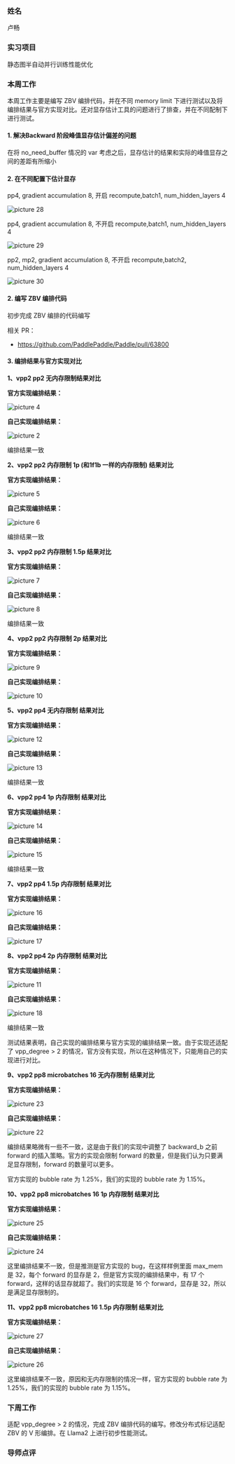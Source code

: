 ### 姓名

卢畅

### 实习项目

静态图半自动并行训练性能优化

### 本周工作

本周工作主要是编写 ZBV 编排代码，并在不同 memory limit 下进行测试以及将编排结果与官方实现对比。还对显存估计工具的问题进行了排查，并在不同配制下进行测试。

#### 1. 解决Backward 阶段峰值显存估计偏差的问题

在将 no_need_buffer 情况的 var 考虑之后，显存估计的结果和实际的峰值显存之间的差距有所缩小

#### 2. 在不同配置下估计显存

pp4, gradient accumulation 8, 开启 recompute,batch1, num_hidden_layers 4

![picture 28](images/70d541a3161c71488e1ebba7d6b87b2c2800dc8f5b8e627ce77eff13856c325d.png)  

pp4, gradient accumulation 8, 不开启 recompute,batch1, num_hidden_layers 4

![picture 29](images/d4008a1e1e2ce3faec71b8de7e121cfd672690d6addd719c2eb37ec5e3c6b3ba.png)  


pp2, mp2, gradient accumulation 8, 不开启 recompute,batch2, num_hidden_layers 4


![picture 30](images/c72cf5e377ec0b339825a0150d86dde2ef94f13cd33072cc2f3e098122ca4c6b.png)


#### 2. 编写 ZBV 编排代码

初步完成 ZBV 编排的代码编写

相关 PR：

- https://github.com/PaddlePaddle/Paddle/pull/63800

#### 3. 编排结果与官方实现对比

**1、vpp2 pp2 无内存限制结果对比**

**官方实现编排结果：**

 
![picture 4](images/13fb10df090c147535928d0e45d31e88d5c2e571211e962e2cac87e576329e69.png)  

**自己实现编排结果：**


![picture 2](images/5122265d16e9f1d5fff93230f9d8809cc007176e689ce1de582d277e69b87a9f.png)  

编排结果一致

**2、vpp2 pp2 内存限制 1p (和1f1b 一样的内存限制) 结果对比**

**官方实现编排结果：**

![picture 5](images/dbf67abd99bffc3d0016eaa3e4a6758f6071377f5f89abe652663aa2a369aaa8.png)  

**自己实现编排结果：**

![picture 6](images/f01272ea79d4bfd53643d873e53f686d67852a6dc7b7e125e3bbf145a1de7f06.png)  

编排结果一致

**3、vpp2 pp2 内存限制 1.5p 结果对比**

**官方实现编排结果：**

![picture 7](images/c1d7bd415cbccc288e2a3fe40d69a3febd550fcb4c66d02650ff9929f356d56e.png)  

**自己实现编排结果：**

![picture 8](images/e2f88a2518aa32db69af49bd642bbc412fd4ae02a832e3b6924caa1dbe64c718.png)  

编排结果一致

**4、vpp2 pp2 内存限制 2p 结果对比**

**官方实现编排结果：**

![picture 9](images/ef8963233f2d5c07302e97c004c096ac5340802234d432cd489b6e5291ff47c9.png)  

**自己实现编排结果：**

![picture 10](images/6eb10ea894e23df378f805443dd868077420e729b1c67ae1a9ae180f7fe8c8aa.png)

**5、vpp2 pp4 无内存限制 结果对比**

**官方实现编排结果：**

![picture 12](images/ebc5f68326269498e5435095909e5d0669bb977e8482f00fd8c9d5d3139f607c.png)  

**自己实现编排结果：**

![picture 13](images/6a5eb94fbb5230470e93b6a33706130efa8f191fd739856f9b11cad1b7af701d.png)  

编排结果一致

**6、vpp2 pp4 1p 内存限制 结果对比**

**官方实现编排结果：**

![picture 14](images/e7b366779487856a43a6f3b3ebb94b08f91e4769a38cbf0da7d7ca8eb7475869.png)  


**自己实现编排结果：**

![picture 15](images/9b086d6450f816993cb2680ecad353b56001cecd4e93a0196fc41d3a45b8c832.png)  

编排结果一致

**7、vpp2 pp4 1.5p 内存限制 结果对比**

**官方实现编排结果：**

![picture 16](images/cd07d134b03bcc7d101423fe5a96eb92e3aa40e016584c1a3a354d4b826b4f54.png)

**自己实现编排结果：**

![picture 17](images/68f0c97ba8e940ee19e9b8f8f1f07fff227494f5e27b74d8f7db82955c71fd16.png)  


**8、vpp2 pp4 2p 内存限制 结果对比**


**官方实现编排结果：**

![picture 11](images/069f287d5163a6ace59f421ae2afb75ea7316c72b8bea94de208cb8021353017.png)  

**自己实现编排结果：**

![picture 18](images/e769db5a02af0a463c5ac964552424e21b834bab8c4db4ebc9dfef7347538911.png)  

编排结果一致

测试结果表明，自己实现的编排结果与官方实现的编排结果一致。由于实现还适配了 vpp_degree > 2 的情况，官方没有实现，所以在这种情况下，只能用自己的实现进行对比。

**9、vpp2 pp8 microbatches 16 无内存限制 结果对比**

**官方实现编排结果：**

![picture 23](images/aab66e7a86a970e797a7c2261861ed0fc9cf146b2ff9653e0847f6239cd9ecfa.png)  


**自己实现编排结果：**

![picture 22](images/059f6d8856a27ff87b366a62e6710f5c0fefa022a9a7f1f3a793e254e1b98182.png)  

编排结果略微有一些不一致，这是由于我们的实现中调整了 backward_b 之前 forward 的插入策略。官方的实现会限制 forward 的数量，但是我们认为只要满足显存限制，forward 的数量可以更多。

官方实现的 bubble rate 为 1.25%，我们的实现的 bubble rate 为 1.15%。

**10、vpp2 pp8 microbatches 16 1p 内存限制 结果对比**

**官方实现编排结果：**

![picture 25](images/1933e990d213324cf58a78bf820633263f889c9ff80885eeff101a666146fe67.png)  


**自己实现编排结果：**

![picture 24](images/416fadf54fb938c1855b93285edba1228ae799a8374f1ca7f9e2f15369eec7e5.png)  

这里编排结果不一致，但是推测是官方实现的 bug，在这样样例里面 max_mem 是 32，每个 forward 的显存是 2，但是官方实现的编排结果中，有 17 个 forward，这样的话显存就超了。我们的实现是 16 个 forward，显存是 32，所以是满足显存限制的。

**11、vpp2 pp8 microbatches 16 1.5p 内存限制 结果对比**

**官方实现编排结果：**

![picture 27](images/12c2128e00c0f54c270e69d034890f12278b595f7b674aa62aa14e1a7ae09e18.png)  

**自己实现编排结果：**

![picture 26](images/e7d1381f0f8d9770044c20a7166007a42266e4244a4a5ae273b757af6bf68b93.png)  

这里编排结果不一致，原因和无内存限制的情况一样，官方实现的 bubble rate 为 1.25%，我们的实现的 bubble rate 为 1.15%。

### 下周工作

适配 vpp_degree > 2 的情况，完成 ZBV 编排代码的编写。修改分布式标记适配 ZBV 的 V 形编排。在 Llama2 上进行初步性能测试。

### 导师点评
